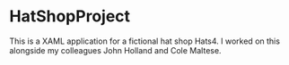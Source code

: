 # HatShopProject
This is a XAML application for a fictional hat shop Hats4. I worked on this alongside my colleagues John Holland and Cole Maltese. 
